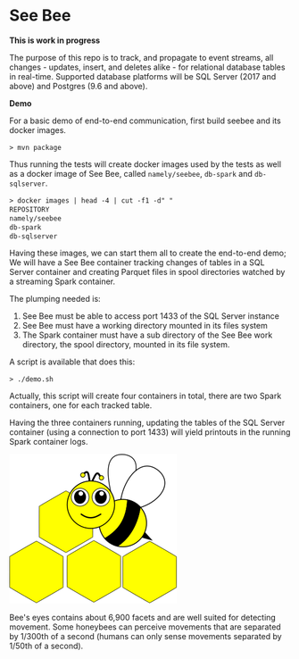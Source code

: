 # See Bee


**This is work in progress**

The purpose of this repo is to track, and propagate to event streams,
all changes - updates, insert, and deletes alike - for relational 
database tables in real-time. Supported database platforms will be 
SQL Server (2017 and above) and Postgres (9.6 and above).

**Demo**

For a basic demo of end-to-end communication, first build seebee and its
docker images.

```commandline
> mvn package
```

Thus running the tests will create docker images used by the tests as well
as a docker image of See Bee, called `namely/seebee`, `db-spark` and `db-sqlserver`. 

```commandline
> docker images | head -4 | cut -f1 -d" "
REPOSITORY
namely/seebee
db-spark
db-sqlserver

```

Having these images, we can start them all to create the end-to-end demo;
We will have a See Bee container tracking changes of tables in a SQL Server 
container and creating Parquet files in spool directories watched by a streaming
Spark container. 

The plumping needed is:

1. See Bee must be able to access port 1433 of the SQL Server instance
2. See Bee must have a working directory mounted in its files system
3. The Spark container must have a sub directory of the See Bee work directory, 
the spool directory, mounted in its file system.

A script is available that does this:

```commandline
> ./demo.sh
```

Actually, this script will create four containers in total, there are two Spark 
containers, one for each tracked table.

Having the three containers running, updating the tables of the SQL Server container
(using a connection to port 1433) will yield printouts in the running Spark container
logs.

![See Bee](logo/see-bee.png)

Bee's eyes contains about 6,900 facets and are well suited for detecting movement.
Some honeybees can perceive movements that are separated by 1/300th of a second
(humans can only sense movements separated by 1/50th of a second).